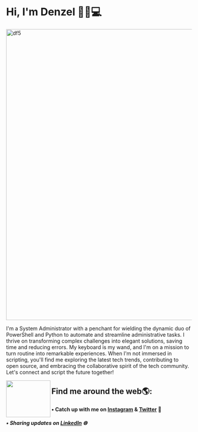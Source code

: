 

# Hi, I'm Denzel 👋🏾💻

<img width="791" alt="df5" src="https://github.com/denzelmarkeise/denzelmarkeise/assets/137828085/32501ab0-a537-4aef-83e6-b4d62d25b74e">

I'm a System Administrator with a penchant for wielding the dynamic duo of PowerShell and Python to automate and streamline administrative tasks. I thrive on transforming complex challenges into elegant solutions, saving time and reducing errors. My keyboard is my wand, and I'm on a mission to turn routine into remarkable experiences. When I'm not immersed in scripting, you'll find me exploring the latest tech trends, contributing to open source, and embracing the collaborative spirit of the tech community. Let's connect and script the future together!



<img align="left" width="120" height="100" src="https://user-images.githubusercontent.com/137828085/282320016-eee316b5-b526-44a9-9407-dbd911473e46.gif">

## Find me around the web🌎:

  #### • Catch up with me on [Instagram](https://www.instagram.com/in/denzelmsrk/) & [Twitter](https://www.twitter.com/in/denzelmarkeise/) 📲
  ##### • Sharing updates on [LinkedIn](https://www.linkedin.com/in/denzelf/) 🌐
